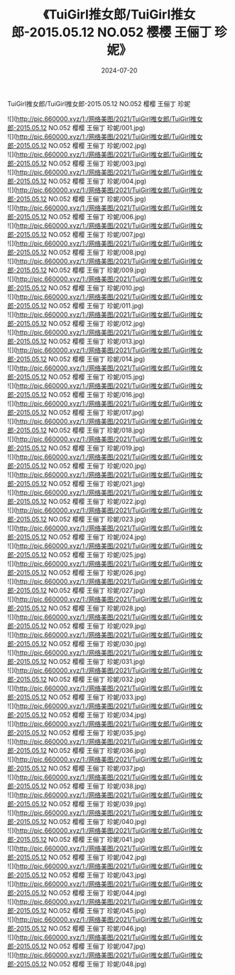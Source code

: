 ﻿---
layout: post
title:  《TuiGirl推女郎/TuiGirl推女郎-2015.05.12 NO.052 樱樱 王俪丁 珍妮》
date:   2024-07-20
img: http://pic.660000.xyz/1:/网络美图/2021/TuiGirl推女郎/TuiGirl推女郎-2015.05.12 NO.052 樱樱 王俪丁 珍妮/000.jpg
categories: [美女, 清纯, 唯美]
---

TuiGirl推女郎/TuiGirl推女郎-2015.05.12 NO.052 樱樱 王俪丁 珍妮

 ![](http://pic.660000.xyz/1:/网络美图/2021/TuiGirl推女郎/TuiGirl推女郎-2015.05.12 NO.052 樱樱 王俪丁 珍妮/001.jpg) <br>![](http://pic.660000.xyz/1:/网络美图/2021/TuiGirl推女郎/TuiGirl推女郎-2015.05.12 NO.052 樱樱 王俪丁 珍妮/002.jpg) <br>![](http://pic.660000.xyz/1:/网络美图/2021/TuiGirl推女郎/TuiGirl推女郎-2015.05.12 NO.052 樱樱 王俪丁 珍妮/003.jpg) <br>![](http://pic.660000.xyz/1:/网络美图/2021/TuiGirl推女郎/TuiGirl推女郎-2015.05.12 NO.052 樱樱 王俪丁 珍妮/004.jpg) <br>![](http://pic.660000.xyz/1:/网络美图/2021/TuiGirl推女郎/TuiGirl推女郎-2015.05.12 NO.052 樱樱 王俪丁 珍妮/005.jpg) <br>![](http://pic.660000.xyz/1:/网络美图/2021/TuiGirl推女郎/TuiGirl推女郎-2015.05.12 NO.052 樱樱 王俪丁 珍妮/006.jpg) <br>![](http://pic.660000.xyz/1:/网络美图/2021/TuiGirl推女郎/TuiGirl推女郎-2015.05.12 NO.052 樱樱 王俪丁 珍妮/007.jpg) <br>![](http://pic.660000.xyz/1:/网络美图/2021/TuiGirl推女郎/TuiGirl推女郎-2015.05.12 NO.052 樱樱 王俪丁 珍妮/008.jpg) <br>![](http://pic.660000.xyz/1:/网络美图/2021/TuiGirl推女郎/TuiGirl推女郎-2015.05.12 NO.052 樱樱 王俪丁 珍妮/009.jpg) <br>![](http://pic.660000.xyz/1:/网络美图/2021/TuiGirl推女郎/TuiGirl推女郎-2015.05.12 NO.052 樱樱 王俪丁 珍妮/010.jpg) <br>![](http://pic.660000.xyz/1:/网络美图/2021/TuiGirl推女郎/TuiGirl推女郎-2015.05.12 NO.052 樱樱 王俪丁 珍妮/011.jpg) <br>![](http://pic.660000.xyz/1:/网络美图/2021/TuiGirl推女郎/TuiGirl推女郎-2015.05.12 NO.052 樱樱 王俪丁 珍妮/012.jpg) <br>![](http://pic.660000.xyz/1:/网络美图/2021/TuiGirl推女郎/TuiGirl推女郎-2015.05.12 NO.052 樱樱 王俪丁 珍妮/013.jpg) <br>![](http://pic.660000.xyz/1:/网络美图/2021/TuiGirl推女郎/TuiGirl推女郎-2015.05.12 NO.052 樱樱 王俪丁 珍妮/014.jpg) <br>![](http://pic.660000.xyz/1:/网络美图/2021/TuiGirl推女郎/TuiGirl推女郎-2015.05.12 NO.052 樱樱 王俪丁 珍妮/015.jpg) <br>![](http://pic.660000.xyz/1:/网络美图/2021/TuiGirl推女郎/TuiGirl推女郎-2015.05.12 NO.052 樱樱 王俪丁 珍妮/016.jpg) <br>![](http://pic.660000.xyz/1:/网络美图/2021/TuiGirl推女郎/TuiGirl推女郎-2015.05.12 NO.052 樱樱 王俪丁 珍妮/017.jpg) <br>![](http://pic.660000.xyz/1:/网络美图/2021/TuiGirl推女郎/TuiGirl推女郎-2015.05.12 NO.052 樱樱 王俪丁 珍妮/018.jpg) <br>![](http://pic.660000.xyz/1:/网络美图/2021/TuiGirl推女郎/TuiGirl推女郎-2015.05.12 NO.052 樱樱 王俪丁 珍妮/019.jpg) <br>![](http://pic.660000.xyz/1:/网络美图/2021/TuiGirl推女郎/TuiGirl推女郎-2015.05.12 NO.052 樱樱 王俪丁 珍妮/020.jpg) <br>![](http://pic.660000.xyz/1:/网络美图/2021/TuiGirl推女郎/TuiGirl推女郎-2015.05.12 NO.052 樱樱 王俪丁 珍妮/021.jpg) <br>![](http://pic.660000.xyz/1:/网络美图/2021/TuiGirl推女郎/TuiGirl推女郎-2015.05.12 NO.052 樱樱 王俪丁 珍妮/022.jpg) <br>![](http://pic.660000.xyz/1:/网络美图/2021/TuiGirl推女郎/TuiGirl推女郎-2015.05.12 NO.052 樱樱 王俪丁 珍妮/023.jpg) <br>![](http://pic.660000.xyz/1:/网络美图/2021/TuiGirl推女郎/TuiGirl推女郎-2015.05.12 NO.052 樱樱 王俪丁 珍妮/024.jpg) <br>![](http://pic.660000.xyz/1:/网络美图/2021/TuiGirl推女郎/TuiGirl推女郎-2015.05.12 NO.052 樱樱 王俪丁 珍妮/025.jpg) <br>![](http://pic.660000.xyz/1:/网络美图/2021/TuiGirl推女郎/TuiGirl推女郎-2015.05.12 NO.052 樱樱 王俪丁 珍妮/026.jpg) <br>![](http://pic.660000.xyz/1:/网络美图/2021/TuiGirl推女郎/TuiGirl推女郎-2015.05.12 NO.052 樱樱 王俪丁 珍妮/027.jpg) <br>![](http://pic.660000.xyz/1:/网络美图/2021/TuiGirl推女郎/TuiGirl推女郎-2015.05.12 NO.052 樱樱 王俪丁 珍妮/028.jpg) <br>![](http://pic.660000.xyz/1:/网络美图/2021/TuiGirl推女郎/TuiGirl推女郎-2015.05.12 NO.052 樱樱 王俪丁 珍妮/029.jpg) <br>![](http://pic.660000.xyz/1:/网络美图/2021/TuiGirl推女郎/TuiGirl推女郎-2015.05.12 NO.052 樱樱 王俪丁 珍妮/030.jpg) <br>![](http://pic.660000.xyz/1:/网络美图/2021/TuiGirl推女郎/TuiGirl推女郎-2015.05.12 NO.052 樱樱 王俪丁 珍妮/031.jpg) <br>![](http://pic.660000.xyz/1:/网络美图/2021/TuiGirl推女郎/TuiGirl推女郎-2015.05.12 NO.052 樱樱 王俪丁 珍妮/032.jpg) <br>![](http://pic.660000.xyz/1:/网络美图/2021/TuiGirl推女郎/TuiGirl推女郎-2015.05.12 NO.052 樱樱 王俪丁 珍妮/033.jpg) <br>![](http://pic.660000.xyz/1:/网络美图/2021/TuiGirl推女郎/TuiGirl推女郎-2015.05.12 NO.052 樱樱 王俪丁 珍妮/034.jpg) <br>![](http://pic.660000.xyz/1:/网络美图/2021/TuiGirl推女郎/TuiGirl推女郎-2015.05.12 NO.052 樱樱 王俪丁 珍妮/035.jpg) <br>![](http://pic.660000.xyz/1:/网络美图/2021/TuiGirl推女郎/TuiGirl推女郎-2015.05.12 NO.052 樱樱 王俪丁 珍妮/036.jpg) <br>![](http://pic.660000.xyz/1:/网络美图/2021/TuiGirl推女郎/TuiGirl推女郎-2015.05.12 NO.052 樱樱 王俪丁 珍妮/037.jpg) <br>![](http://pic.660000.xyz/1:/网络美图/2021/TuiGirl推女郎/TuiGirl推女郎-2015.05.12 NO.052 樱樱 王俪丁 珍妮/038.jpg) <br>![](http://pic.660000.xyz/1:/网络美图/2021/TuiGirl推女郎/TuiGirl推女郎-2015.05.12 NO.052 樱樱 王俪丁 珍妮/039.jpg) <br>![](http://pic.660000.xyz/1:/网络美图/2021/TuiGirl推女郎/TuiGirl推女郎-2015.05.12 NO.052 樱樱 王俪丁 珍妮/040.jpg) <br>![](http://pic.660000.xyz/1:/网络美图/2021/TuiGirl推女郎/TuiGirl推女郎-2015.05.12 NO.052 樱樱 王俪丁 珍妮/041.jpg) <br>![](http://pic.660000.xyz/1:/网络美图/2021/TuiGirl推女郎/TuiGirl推女郎-2015.05.12 NO.052 樱樱 王俪丁 珍妮/042.jpg) <br>![](http://pic.660000.xyz/1:/网络美图/2021/TuiGirl推女郎/TuiGirl推女郎-2015.05.12 NO.052 樱樱 王俪丁 珍妮/043.jpg) <br>![](http://pic.660000.xyz/1:/网络美图/2021/TuiGirl推女郎/TuiGirl推女郎-2015.05.12 NO.052 樱樱 王俪丁 珍妮/044.jpg) <br>![](http://pic.660000.xyz/1:/网络美图/2021/TuiGirl推女郎/TuiGirl推女郎-2015.05.12 NO.052 樱樱 王俪丁 珍妮/045.jpg) <br>![](http://pic.660000.xyz/1:/网络美图/2021/TuiGirl推女郎/TuiGirl推女郎-2015.05.12 NO.052 樱樱 王俪丁 珍妮/046.jpg) <br>![](http://pic.660000.xyz/1:/网络美图/2021/TuiGirl推女郎/TuiGirl推女郎-2015.05.12 NO.052 樱樱 王俪丁 珍妮/047.jpg) <br>![](http://pic.660000.xyz/1:/网络美图/2021/TuiGirl推女郎/TuiGirl推女郎-2015.05.12 NO.052 樱樱 王俪丁 珍妮/048.jpg) <br>